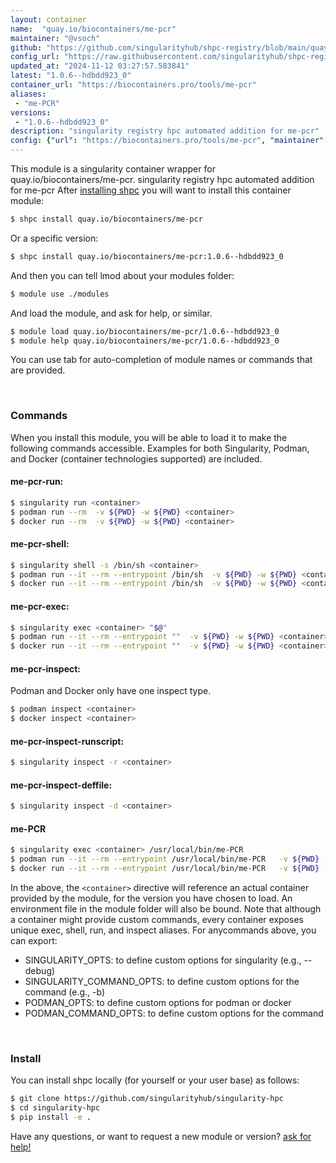 ```yaml
---
layout: container
name:  "quay.io/biocontainers/me-pcr"
maintainer: "@vsoch"
github: "https://github.com/singularityhub/shpc-registry/blob/main/quay.io/biocontainers/me-pcr/container.yaml"
config_url: "https://raw.githubusercontent.com/singularityhub/shpc-registry/main/quay.io/biocontainers/me-pcr/container.yaml"
updated_at: "2024-11-12 03:27:57.583841"
latest: "1.0.6--hdbdd923_0"
container_url: "https://biocontainers.pro/tools/me-pcr"
aliases:
 - "me-PCR"
versions:
 - "1.0.6--hdbdd923_0"
description: "singularity registry hpc automated addition for me-pcr"
config: {"url": "https://biocontainers.pro/tools/me-pcr", "maintainer": "@vsoch", "description": "singularity registry hpc automated addition for me-pcr", "latest": {"1.0.6--hdbdd923_0": "sha256:3cbe34452e9dd295d9770334d2be894b191d46f456a3d6d36da18fc8105f5cb5"}, "tags": {"1.0.6--hdbdd923_0": "sha256:3cbe34452e9dd295d9770334d2be894b191d46f456a3d6d36da18fc8105f5cb5"}, "docker": "quay.io/biocontainers/me-pcr", "aliases": {"me-PCR": "/usr/local/bin/me-PCR"}}
---
```


This module is a singularity container wrapper for quay.io/biocontainers/me-pcr.
singularity registry hpc automated addition for me-pcr
After [installing shpc](#install) you will want to install this container module:


```bash
$ shpc install quay.io/biocontainers/me-pcr
```

Or a specific version:

```bash
$ shpc install quay.io/biocontainers/me-pcr:1.0.6--hdbdd923_0
```

And then you can tell lmod about your modules folder:

```bash
$ module use ./modules
```

And load the module, and ask for help, or similar.

```bash
$ module load quay.io/biocontainers/me-pcr/1.0.6--hdbdd923_0
$ module help quay.io/biocontainers/me-pcr/1.0.6--hdbdd923_0
```

You can use tab for auto-completion of module names or commands that are provided.

<br>

### Commands

When you install this module, you will be able to load it to make the following commands accessible.
Examples for both Singularity, Podman, and Docker (container technologies supported) are included.

#### me-pcr-run:

```bash
$ singularity run <container>
$ podman run --rm  -v ${PWD} -w ${PWD} <container>
$ docker run --rm  -v ${PWD} -w ${PWD} <container>
```

#### me-pcr-shell:

```bash
$ singularity shell -s /bin/sh <container>
$ podman run --it --rm --entrypoint /bin/sh  -v ${PWD} -w ${PWD} <container>
$ docker run --it --rm --entrypoint /bin/sh  -v ${PWD} -w ${PWD} <container>
```

#### me-pcr-exec:

```bash
$ singularity exec <container> "$@"
$ podman run --it --rm --entrypoint ""  -v ${PWD} -w ${PWD} <container> "$@"
$ docker run --it --rm --entrypoint ""  -v ${PWD} -w ${PWD} <container> "$@"
```

#### me-pcr-inspect:

Podman and Docker only have one inspect type.

```bash
$ podman inspect <container>
$ docker inspect <container>
```

#### me-pcr-inspect-runscript:

```bash
$ singularity inspect -r <container>
```

#### me-pcr-inspect-deffile:

```bash
$ singularity inspect -d <container>
```


#### me-PCR

```bash
$ singularity exec <container> /usr/local/bin/me-PCR
$ podman run --it --rm --entrypoint /usr/local/bin/me-PCR   -v ${PWD} -w ${PWD} <container> -c " $@"
$ docker run --it --rm --entrypoint /usr/local/bin/me-PCR   -v ${PWD} -w ${PWD} <container> -c " $@"
```



In the above, the `<container>` directive will reference an actual container provided
by the module, for the version you have chosen to load. An environment file in the
module folder will also be bound. Note that although a container
might provide custom commands, every container exposes unique exec, shell, run, and
inspect aliases. For anycommands above, you can export:

 - SINGULARITY_OPTS: to define custom options for singularity (e.g., --debug)
 - SINGULARITY_COMMAND_OPTS: to define custom options for the command (e.g., -b)
 - PODMAN_OPTS: to define custom options for podman or docker
 - PODMAN_COMMAND_OPTS: to define custom options for the command

<br>

### Install

You can install shpc locally (for yourself or your user base) as follows:

```bash
$ git clone https://github.com/singularityhub/singularity-hpc
$ cd singularity-hpc
$ pip install -e .
```

Have any questions, or want to request a new module or version? [ask for help!](https://github.com/singularityhub/singularity-hpc/issues)